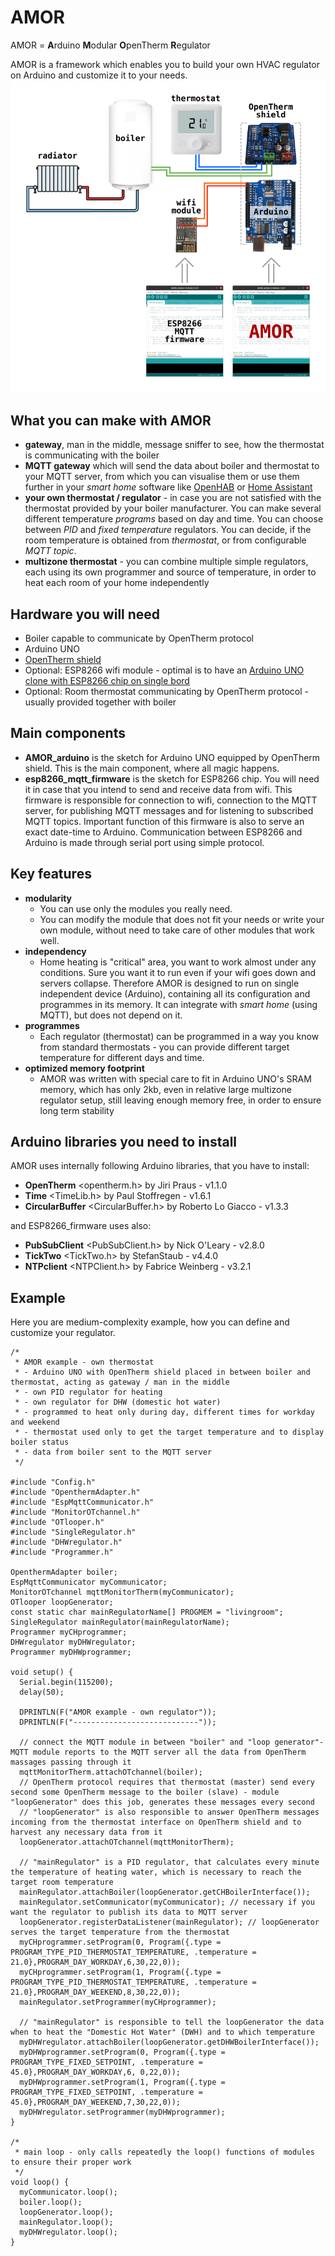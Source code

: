 # AMOR
AMOR = **A**rduino **M**odular **O**penTherm **R**egulator

AMOR is a framework which enables you to build your own HVAC regulator on Arduino and customize it to your needs.
![Example schematic of HVAC system with AMOR](schematic_1_homepage.png)

## What you can make with AMOR
- **gateway**, man in the middle, message sniffer to see, how the thermostat is communicating with the boiler
- **MQTT gateway** which will send the data about boiler and thermostat to your MQTT server, from which you can visualise them or use them further in your *smart home* software like [OpenHAB](https://www.openhab.org) or [Home Assistant](https://www.home-assistant.io)
- **your own thermostat / regulator** - in case you are not satisfied with the thermostat provided by your boiler manufacturer. You can make several different temperature *programs* based on day and time. You can choose between *PID* and *fixed temperature* regulators. You can decide, if the room temperature is obtained from *thermostat*, or from configurable *MQTT topic*.
- **multizone thermostat** - you can combine multiple simple regulators, each using its own programmer and source of temperature, in order to heat each room of your home independently

## Hardware you will need
- Boiler capable to communicate by OpenTherm protocol
- Arduino UNO
- [OpenTherm shield](https://www.tindie.com/products/jiripraus/opentherm-gateway-arduino-shield)
- Optional: ESP8266 wifi module - optimal is to have an [Arduino UNO clone with ESP8266 chip on single bord](https://www.laskakit.cz/arduino-uno-wifi-atmega328p-esp8266-4mb)
- Optional: Room thermostat communicating by OpenTherm protocol - usually provided together with boiler

## Main components
- **AMOR_arduino** is the sketch for Arduino UNO equipped by OpenTherm shield. This is the main component, where all magic happens.
- **esp8266_mqtt_firmware** is the sketch for ESP8266 chip. You will need it in case that you intend to send and receive data from wifi. This firmware is responsible for connection to wifi, connection to the MQTT server, for publishing MQTT messages and for listening to subscribed MQTT topics. Important function of this firmware is also to serve an exact date-time to Arduino. Communication between ESP8266 and Arduino is made through serial port using simple protocol.

## Key features
- **modularity**
  - You can use only the modules you really need.
  - You can modify the module that does not fit your needs or write your own module, without need to take care of other modules that work well.
- **independency**
  - Home heating is "critical" area, you want to work almost under any conditions. Sure you want it to run even if your wifi goes down and servers collapse. Therefore AMOR is designed to run on single independent device (Arduino), containing all its configuration and programmes in its memory. It can integrate with *smart home* (using MQTT), but does not depend on it.
- **programmes**
  - Each regulator (thermostat) can be programmed in a way you know from standard thermostats - you can provide different target temperature for different days and time.
- **optimized memory footprint**
  - AMOR was written with special care to fit in Arduino UNO's SRAM memory, which has only 2kb, even in relative large multizone regulator setup, still leaving enough memory free, in order to ensure long term stability

## Arduino libraries you need to install
AMOR uses internally following Arduino libraries, that you have to install:
- **OpenTherm** <opentherm.h> by Jiri Praus - v1.1.0
- **Time** <TimeLib.h> by Paul Stoffregen - v1.6.1
- **CircularBuffer** <CircularBuffer.h> by Roberto Lo Giacco - v1.3.3

and ESP8266_firmware uses also:
- **PubSubClient** <PubSubClient.h> by Nick O'Leary - v2.8.0
- **TickTwo** <TickTwo.h> by StefanStaub - v4.4.0 
- **NTPclient** <NTPClient.h> by Fabrice Weinberg - v3.2.1

## Example
Here you are medium-complexity example, how you can define and customize your regulator. 
```
/*
 * AMOR example - own thermostat
 * - Arduino UNO with OpenTherm shield placed in between boiler and thermostat, acting as gateway / man in the middle
 * - own PID regulator for heating
 * - own regulator for DHW (domestic hot water)
 * - programmed to heat only during day, different times for workday and weekend
 * - thermostat used only to get the target temperature and to display boiler status 
 * - data from boiler sent to the MQTT server
 */

#include "Config.h"
#include "OpenthermAdapter.h"
#include "EspMqttCommunicator.h"
#include "MonitorOTchannel.h"
#include "OTlooper.h"
#include "SingleRegulator.h"
#include "DHWregulator.h"
#include "Programmer.h"

OpenthermAdapter boiler;
EspMqttCommunicator myCommunicator;
MonitorOTchannel mqttMonitorTherm(myCommunicator);
OTlooper loopGenerator;
const static char mainRegulatorName[] PROGMEM = "livingroom";
SingleRegulator mainRegulator(mainRegulatorName);
Programmer myCHprogrammer;
DHWregulator myDHWregulator;
Programmer myDHWprogrammer;

void setup() {
  Serial.begin(115200);
  delay(50);

  DPRINTLN(F("AMOR example - own regulator"));
  DPRINTLN(F("----------------------------"));
  
  // connect the MQTT module in between "boiler" and "loop generator"- MQTT module reports to the MQTT server all the data from OpenTherm massages passing through it
  mqttMonitorTherm.attachOTchannel(boiler);
  // OpenTherm protocol requires that thermostat (master) send every second some OpenTherm message to the boiler (slave) - module "loopGenerator" does this job, generates these messages every second
  // "loopGenerator" is also responsible to answer OpenTherm messages incoming from the thermostat interface on OpenTherm shield and to harvest any necessary data from it
  loopGenerator.attachOTchannel(mqttMonitorTherm);
  
  // "mainRegulator" is a PID regulator, that calculates every minute the temperature of heating water, which is necessary to reach the target room temperature
  mainRegulator.attachBoiler(loopGenerator.getCHBoilerInterface());
  mainRegulator.setCommunicator(myCommunicator); // necessary if you want the regulator to publish its data to MQTT server
  loopGenerator.registerDataListener(mainRegulator); // loopGenerator serves the target temperature from the thermostat
  myCHprogrammer.setProgram(0, Program({.type = PROGRAM_TYPE_PID_THERMOSTAT_TEMPERATURE, .temperature = 21.0},PROGRAM_DAY_WORKDAY,6,30,22,0));
  myCHprogrammer.setProgram(1, Program({.type = PROGRAM_TYPE_PID_THERMOSTAT_TEMPERATURE, .temperature = 21.0},PROGRAM_DAY_WEEKEND,8,30,22,0));
  mainRegulator.setProgrammer(myCHprogrammer);
  
  // "mainRegulator" is responsible to tell the loopGenerator the data when to heat the "Domestic Hot Water" (DWH) and to which temperature
  myDHWregulator.attachBoiler(loopGenerator.getDHWBoilerInterface());
  myDHWprogrammer.setProgram(0, Program({.type = PROGRAM_TYPE_FIXED_SETPOINT, .temperature = 45.0},PROGRAM_DAY_WORKDAY,6, 0,22,0));
  myDHWprogrammer.setProgram(1, Program({.type = PROGRAM_TYPE_FIXED_SETPOINT, .temperature = 45.0},PROGRAM_DAY_WEEKEND,7,30,22,0));
  myDHWregulator.setProgrammer(myDHWprogrammer);
}

/*
 * main loop - only calls repeatedly the loop() functions of modules to ensure their proper work
 */
void loop() {
  myCommunicator.loop();
  boiler.loop();
  loopGenerator.loop();
  mainRegulator.loop();
  myDHWregulator.loop();
}
```

